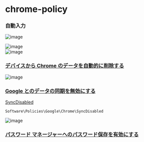 # chrome-policy

### 自動入力
![image](https://user-images.githubusercontent.com/1501327/154174337-bb846f65-5aef-4cad-97c4-50e6f5d87ea8.png)

![image](https://user-images.githubusercontent.com/1501327/154174083-fbaf51e4-32b5-4379-b40f-53659b9ac433.png)\
![image](https://user-images.githubusercontent.com/1501327/154174399-7cbb3dd6-b974-46eb-a55d-27af1eb86496.png)


### [デバイスから Chrome のデータを自動的に削除する](https://support.google.com/chrome/a/answer/10686330?hl=ja)

![image](https://user-images.githubusercontent.com/1501327/154178065-433e2abf-332c-413b-9578-3454a54308dd.png)

### [Google とのデータの同期を無効にする](https://admx.help/?Category=Chrome&Policy=Google.Policies.Chrome::SyncDisabled&Language=ja-jp)

[SyncDisabled](https://chromeenterprise.google/policies/?policy=SyncDisabled)
```
Software\Policies\Google\Chrome\SyncDisabled
```

![image](https://user-images.githubusercontent.com/1501327/154179523-1645df55-cbad-4a30-9474-9df23194f57a.png)

### [パスワード マネージャーへのパスワード保存を有効にする](https://admx.help/?Category=Chrome&Policy=Google.Policies.Chrome::PasswordManagerEnabled&Language=ja-jp)
